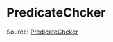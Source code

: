 # PredicateChcker

Source: [PredicateChcker](../csrc/device_lower/analysis/predicate_elimination.cpp#L379)
